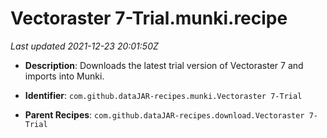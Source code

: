 # Vectoraster 7-Trial.munki.recipe

_Last updated 2021-12-23 20:01:50Z_

- **Description**: Downloads the latest trial version of Vectoraster 7 and imports into Munki.

- **Identifier**: `com.github.dataJAR-recipes.munki.Vectoraster 7-Trial`

- **Parent Recipes**: `com.github.dataJAR-recipes.download.Vectoraster 7-Trial`
